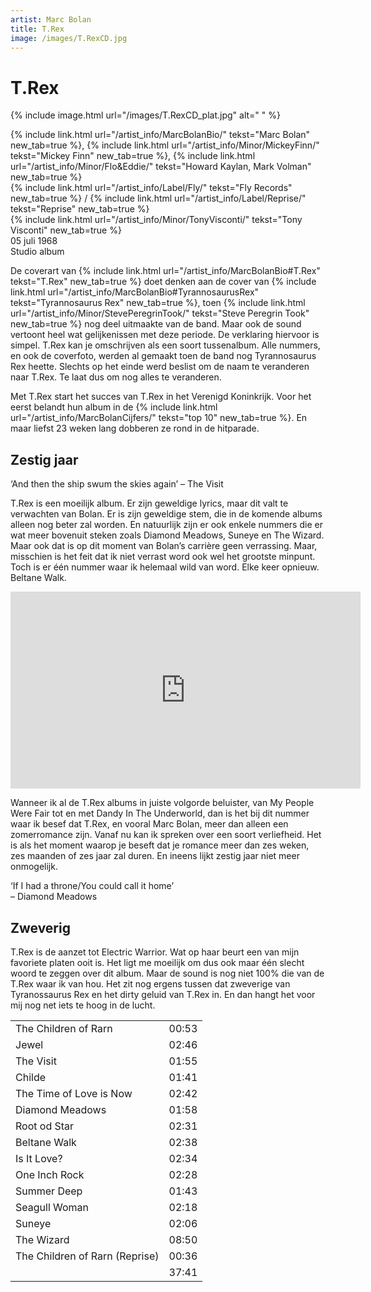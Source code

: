 ```yaml
---
artist: Marc Bolan
title: T.Rex
image: /images/T.RexCD.jpg
---
```


# T.Rex

{% include image.html url="/images/T.RexCD_plat.jpg" alt=" " %}

<span class="bio-cd">
{% include link.html url="/artist_info/MarcBolanBio/" tekst="Marc Bolan" new_tab=true %}, {% include link.html url="/artist_info/Minor/MickeyFinn/" tekst="Mickey Finn" new_tab=true %}, {% include link.html url="/artist_info/Minor/Flo&Eddie/" tekst="Howard Kaylan, Mark Volman" new_tab=true %}<br>
{% include link.html url="/artist_info/Label/Fly/" tekst="Fly Records" new_tab=true %} / {% include link.html url="/artist_info/Label/Reprise/" tekst="Reprise" new_tab=true %}<br>
{% include link.html url="/artist_info/Minor/TonyVisconti/" tekst="Tony Visconti" new_tab=true %}<br>
</span>
05 juli 1968<br>Studio album

De <span class="engels">coverart</span> van {% include link.html url="/artist_info/MarcBolanBio#T.Rex" tekst="T.Rex" new_tab=true %} doet denken aan de cover van {% include link.html url="/artist_info/MarcBolanBio#TyrannosaurusRex" tekst="Tyrannosaurus Rex" new_tab=true %}, toen {% include link.html url="/artist_info/Minor/StevePeregrinTook/" tekst="Steve Peregrin Took" new_tab=true %} nog deel uitmaakte van de band. Maar ook de <span class="engels">sound</span> vertoont heel wat gelijkenissen met deze periode. De verklaring hiervoor is simpel. <span class="engels">T.Rex</span> kan je omschrijven als een soort tussenalbum. Alle nummers, en ook de coverfoto, werden al gemaakt toen de band nog <span class="engels">Tyrannosaurus Rex</span> heette. Slechts op het einde werd beslist om de naam te veranderen naar <span class="engels">T.Rex</span>. Te laat dus om nog alles te veranderen. 

Met <span class="engels">T.Rex</span> start het succes van <span class="engels">T.Rex</span> in het Verenigd Koninkrijk. Voor het eerst belandt hun album in de {% include link.html url="/artist_info/MarcBolanCijfers/" tekst="top 10" new_tab=true %}. En maar liefst 23 weken lang dobberen ze rond in de hitparade. 

## Zestig jaar

<div class="uitgelicht">‘And then the ship swum the skies again’ – The Visit</div>

<span class="engels">T.Rex</span> is een moeilijk album. Er zijn geweldige <span class="engels">lyrics</span>, maar dit valt te verwachten van Bolan. Er is zijn geweldige stem, die in de komende albums alleen nog beter zal worden. En natuurlijk zijn er ook enkele nummers die er wat meer bovenuit steken zoals <span class="engels">Diamond Meadows</span>, <span class="engels">Suneye</span> en <span class="engels">The Wizard</span>. Maar ook dat is op dit moment van Bolan’s carrière geen verrassing. Maar, misschien is het feit dat ik niet verrast word ook wel het grootste minpunt. Toch is er één nummer waar ik helemaal wild van word. Elke keer opnieuw. <span class="engels">Beltane Walk</span>.


<iframe width="560" height="315" src="https://www.youtube.com/embed/GAsWvd_sj7Q" frameborder="0" allowfullscreen></iframe>

Wanneer ik al de <span class="engels">T.Rex</span> albums in juiste volgorde beluister, van <span class="engels">My People Were Fair</span> tot en met <span class="engels">Dandy In The Underworld</span>, dan is het bij dit nummer waar ik besef dat <span class="engels">T.Rex</span>, en vooral Marc Bolan, meer dan alleen een zomerromance zijn. Vanaf nu kan ik spreken over een soort verliefheid. Het is als het moment waarop je beseft dat je romance meer dan zes weken, zes maanden of zes jaar zal duren. En ineens lijkt zestig jaar niet meer onmogelijk. 

<div class="uitgelicht">‘If I had a throne/You could call it home’ <br> – Diamond Meadows</div>

## Zweverig

<span class="engels">T.Rex</span> is de aanzet tot <span class="engels">Electric Warrior</span>. Wat op haar beurt een van mijn favoriete platen ooit is. Het ligt me moeilijk om dus ook maar één slecht woord te zeggen over dit album. Maar de <span class="engels">sound</span> is nog niet 100% die van de <span class="engels">T.Rex</span> waar ik van hou. Het zit nog ergens tussen dat zweverige van Tyranossaurus Rex en het <span class="engels">dirty</span> geluid van <span class="engels">T.Rex</span> in. En dan hangt het voor mij nog net iets te hoog in de lucht. 
<div class="witregel"> </div>

<table>
	<tr>
		<td>The Children of Rarn</td>
		<td>00:53</td>
	</tr>
	<tr>
		<td>Jewel</td>
		<td>02:46</td>
	</tr>
	<tr>
		<td>The Visit</td>
		<td>01:55</td>
	</tr>
	<tr>
		<td>Childe</td>
		<td>01:41</td>
	</tr>
	<tr>
		<td>The Time of Love is Now</td>
		<td>02:42</td>
	</tr>
	<tr>
		<td>Diamond Meadows</td>
		<td>01:58</td>
	</tr>
	<tr>
		<td>Root od Star</td>
		<td>02:31</td>
	</tr>
	<tr>
		<td>Beltane Walk</td>
		<td>02:38</td>
	</tr>
	<tr>
		<td>Is It Love?</td>
		<td>02:34</td>
	</tr>
	<tr>
		<td>One Inch Rock</td>
		<td>02:28</td>
	</tr>
	<tr>
		<td>Summer Deep</td>
		<td>01:43</td>
	</tr>
	<tr>
		<td>Seagull Woman</td>
		<td>02:18</td>
	</tr>
	<tr>
		<td>Suneye</td>
		<td>02:06</td>
	</tr>
	<tr>
		<td>The Wizard</td>
		<td>08:50</td>
	</tr>
	<tr>
		<td>The Children of Rarn (Reprise)</td>
		<td>00:36</td>
	</tr>
	<tr>
		<td> </td>
		<td>37:41</td>
	</tr>
</table>
